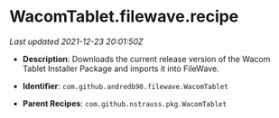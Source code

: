 # WacomTablet.filewave.recipe

_Last updated 2021-12-23 20:01:50Z_

- **Description**: Downloads the current release version of the Wacom Tablet Installer Package and imports it into FileWave.

- **Identifier**: `com.github.andredb90.filewave.WacomTablet`

- **Parent Recipes**: `com.github.nstrauss.pkg.WacomTablet`
